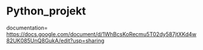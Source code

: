 # Python_projekt
documentation= https://docs.google.com/document/d/1WhBcsKoRecmu5T02dy587jtXKd4w82UK085UnQ8GukA/edit?usp=sharing
